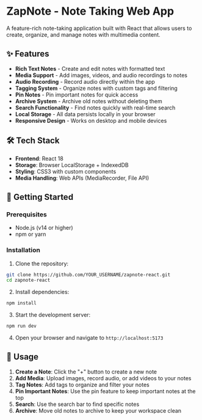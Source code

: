 # ZapNote - Note Taking Web App

A feature-rich note-taking application built with React that allows users to create, organize, and manage notes with multimedia content.

## ✨ Features

- **Rich Text Notes** - Create and edit notes with formatted text
- **Media Support** - Add images, videos, and audio recordings to notes
- **Audio Recording** - Record audio directly within the app
- **Tagging System** - Organize notes with custom tags and filtering
- **Pin Notes** - Pin important notes for quick access
- **Archive System** - Archive old notes without deleting them
- **Search Functionality** - Find notes quickly with real-time search
- **Local Storage** - All data persists locally in your browser
- **Responsive Design** - Works on desktop and mobile devices

## 🛠️ Tech Stack

- **Frontend**: React 18
- **Storage**: Browser LocalStorage + IndexedDB
- **Styling**: CSS3 with custom components
- **Media Handling**: Web APIs (MediaRecorder, File API)

## 🚀 Getting Started

### Prerequisites
- Node.js (v14 or higher)
- npm or yarn

### Installation

1. Clone the repository:
```bash
git clone https://github.com/YOUR_USERNAME/zapnote-react.git
cd zapnote-react
```

2. Install dependencies:
```bash
npm install
```

3. Start the development server:
```bash
npm run dev
```

4. Open your browser and navigate to `http://localhost:5173`

## 📱 Usage

1. **Create a Note**: Click the "+" button to create a new note
2. **Add Media**: Upload images, record audio, or add videos to your notes
3. **Tag Notes**: Add tags to organize and filter your notes
4. **Pin Important Notes**: Use the pin feature to keep important notes at the top
5. **Search**: Use the search bar to find specific notes
6. **Archive**: Move old notes to archive to keep your workspace clean

